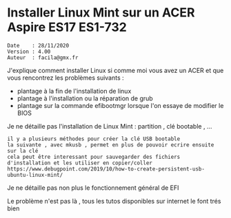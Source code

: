 # Installer Linux Mint sur un ACER Aspire ES17 ES1-732

	Date    : 28/11/2020
	Version : 4.00
	Auteur  : facila@gmx.fr

J'explique comment installer Linux si comme moi vous avez un ACER et que vous rencontrez les problèmes suivants :

- plantage à la fin de l'installation de linux
- plantage à l'installation ou la réparation de grub
- plantage sur la commande efibootmgr lorsque l'on essaye de modifier le BIOS

Je ne détaille pas l'installation de Linux Mint : partition , clé bootable , ... 

	il y a plusieurs méthodes pour créer la clé USB bootable
	la suivante , avec mkusb , permet en plus de pouvoir ecrire ensuite sur la clé
	cela peut être interessant pour sauvegarder des fichiers d'installation et les utiliser en copier/coller
	https://www.debugpoint.com/2019/10/how-to-create-persistent-usb-ubuntu-linux-mint/

Je ne détaille pas non plus le fonctionnement général de EFI

Le problème n'est pas là , tous les tutos disponibles sur internet le font trés bien
